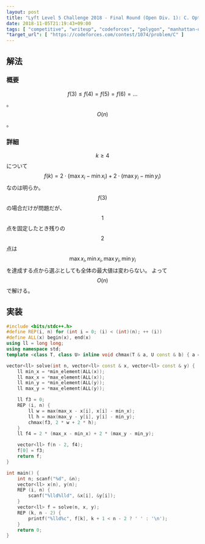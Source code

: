 ```yaml
---
layout: post
title: "Lyft Level 5 Challenge 2018 - Final Round (Open Div. 1): C. Optimal Polygon Perimeter"
date: 2018-11-05T21:19:43+09:00
tags: [ "competitive", "writeup", "codeforces", "polygon", "manhattan-distance" ]
"target_url": [ "https://codeforces.com/contest/1074/problem/C" ]
---
```


## 解法

### 概要

$$f(3) \le f(4) = f(5) = f(6) = \dots$$。 $$O(n)$$。

### 詳細

$$k \ge 4$$ について $$f(k) = 2 \cdot (\max x_i - \min x_i) + 2 \cdot (\max y_i - \min y_i)$$ なのは明らか。
$$f(3)$$ の場合だけが問題だが、$$1$$点を固定したとき残りの$$2$$点は $$\max x_i, \min x_i, \max y_i, \min y_i$$ を達成する点から選ぶとしても全体の最大値は変わらない。
よって $$O(n)$$ で解ける。

## 実装

``` c++
#include <bits/stdc++.h>
#define REP(i, n) for (int i = 0; (i) < (int)(n); ++ (i))
#define ALL(x) begin(x), end(x)
using ll = long long;
using namespace std;
template <class T, class U> inline void chmax(T & a, U const & b) { a = max<T>(a, b); }

vector<ll> solve(int n, vector<ll> const & x, vector<ll> const & y) {
    ll min_x = *min_element(ALL(x));
    ll max_x = *max_element(ALL(x));
    ll min_y = *min_element(ALL(y));
    ll max_y = *max_element(ALL(y));

    ll f3 = 0;
    REP (i, n) {
        ll w = max(max_x - x[i], x[i] - min_x);
        ll h = max(max_y - y[i], y[i] - min_y);
        chmax(f3, 2 * w + 2 * h);
    }
    ll f4 = 2 * (max_x - min_x) + 2 * (max_y - min_y);

    vector<ll> f(n - 2, f4);
    f[0] = f3;
    return f;
}

int main() {
    int n; scanf("%d", &n);
    vector<ll> x(n), y(n);
    REP (i, n) {
        scanf("%lld%lld", &x[i], &y[i]);
    }
    vector<ll> f = solve(n, x, y);
    REP (k, n - 2) {
        printf("%lld%c", f[k], k + 1 < n - 2 ? ' ' : '\n');
    }
    return 0;
}
```
